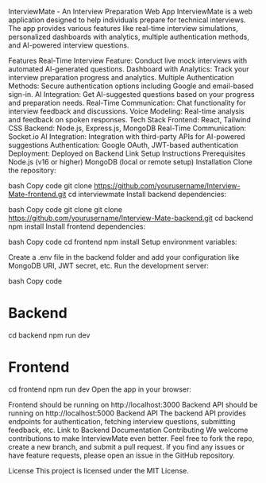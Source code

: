 InterviewMate - An Interview Preparation Web App
InterviewMate is a web application designed to help individuals prepare for technical interviews. The app provides various features like real-time interview simulations, personalized dashboards with analytics, multiple authentication methods, and AI-powered interview questions.

Features
Real-Time Interview Feature: Conduct live mock interviews with automated AI-generated questions.
Dashboard with Analytics: Track your interview preparation progress and analytics.
Multiple Authentication Methods: Secure authentication options including Google and email-based sign-in.
AI Integration: Get AI-suggested questions based on your progress and preparation needs.
Real-Time Communication: Chat functionality for interview feedback and discussions.
Voice Modeling: Real-time analysis and feedback on spoken responses.
Tech Stack
Frontend: React, Tailwind CSS
Backend: Node.js, Express.js, MongoDB
Real-Time Communication: Socket.io
AI Integration: Integration with third-party APIs for AI-powered suggestions
Authentication: Google OAuth, JWT-based authentication
Deployment: Deployed on Backend Link
Setup Instructions
Prerequisites
Node.js (v16 or higher)
MongoDB (local or remote setup)
Installation
Clone the repository:

bash
Copy code
git clone https://github.com/yourusername/Interview-Mate-frontend.git
cd interviewmate
Install backend dependencies:

bash
Copy code
git clone  git clone https://github.com/yourusername/Interview-Mate-backend.git
cd backend
npm install
Install frontend dependencies:

bash
Copy code
cd frontend
npm install
Setup environment variables:

Create a .env file in the backend folder and add your configuration like MongoDB URI, JWT secret, etc.
Run the development server:

bash
Copy code
# Backend
cd backend
npm run dev

# Frontend
cd frontend
npm run dev
Open the app in your browser:

Frontend should be running on http://localhost:3000
Backend API should be running on http://localhost:5000
Backend API
The backend API provides endpoints for authentication, fetching interview questions, submitting feedback, etc.
Link to Backend Documentation
Contributing
We welcome contributions to make InterviewMate even better. Feel free to fork the repo, create a new branch, and submit a pull request. If you find any issues or have feature requests, please open an issue in the GitHub repository.

License
This project is licensed under the MIT License.

